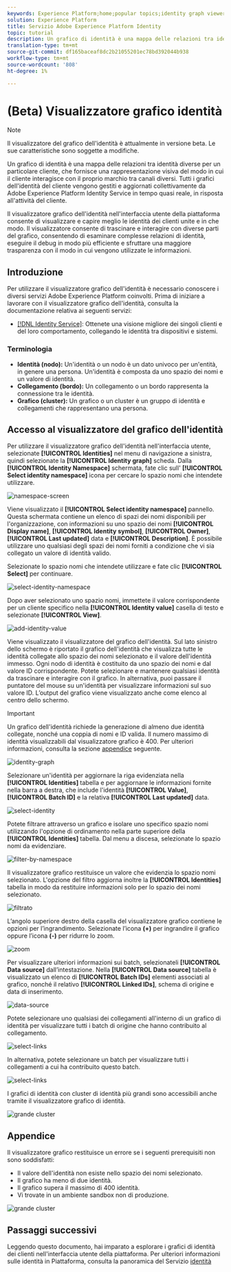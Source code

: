 ```yaml
---
keywords: Experience Platform;home;popular topics;identity graph viewer;Identity graph viewer;graph viewer;Graph viewer;identity namespace;Identity namespace;identity;Identity;Identity service;identity service
solution: Experience Platform
title: Servizio Adobe Experience Platform Identity
topic: tutorial
description: Un grafico di identità è una mappa delle relazioni tra identità diverse per un particolare cliente, che fornisce una rappresentazione visiva del modo in cui il cliente interagisce con il proprio marchio tra canali diversi.
translation-type: tm+mt
source-git-commit: df165baceaf8dc2b21055201ec78bd392044b938
workflow-type: tm+mt
source-wordcount: '808'
ht-degree: 1%

---
```



# (Beta) Visualizzatore grafico identità

>[!NOTE]
>
>Il visualizzatore del grafico dell&#39;identità è attualmente in versione beta. Le sue caratteristiche sono soggette a modifiche.

Un grafico di identità è una mappa delle relazioni tra identità diverse per un particolare cliente, che fornisce una rappresentazione visiva del modo in cui il cliente interagisce con il proprio marchio tra canali diversi. Tutti i grafici dell&#39;identità del cliente vengono gestiti e aggiornati collettivamente da Adobe Experience Platform Identity Service in tempo quasi reale, in risposta all&#39;attività del cliente.

Il visualizzatore grafico dell&#39;identità nell&#39;interfaccia utente della piattaforma consente di visualizzare e capire meglio le identità dei clienti unite e in che modo. Il visualizzatore consente di trascinare e interagire con diverse parti del grafico, consentendo di esaminare complesse relazioni di identità, eseguire il debug in modo più efficiente e sfruttare una maggiore trasparenza con il modo in cui vengono utilizzate le informazioni.

## Introduzione

Per utilizzare il visualizzatore grafico dell&#39;identità è necessario conoscere i diversi servizi Adobe Experience Platform coinvolti. Prima di iniziare a lavorare con il visualizzatore grafico dell&#39;identità, consulta la documentazione relativa ai seguenti servizi:

- [[!DNL Identity Service]](../home.md): Ottenete una visione migliore dei singoli clienti e del loro comportamento, collegando le identità tra dispositivi e sistemi.

### Terminologia

- **Identità (nodo):** Un&#39;identità o un nodo è un dato univoco per un&#39;entità, in genere una persona. Un&#39;identità è composta da uno spazio dei nomi e un valore di identità.
- **Collegamento (bordo):** Un collegamento o un bordo rappresenta la connessione tra le identità.
- **Grafico (cluster):** Un grafico o un cluster è un gruppo di identità e collegamenti che rappresentano una persona.

## Accesso al visualizzatore del grafico dell&#39;identità

Per utilizzare il visualizzatore grafico dell&#39;identità nell&#39;interfaccia utente, selezionate **[!UICONTROL Identities]** nel menu di navigazione a sinistra, quindi selezionate la **[!UICONTROL Identity graph]** scheda. Dalla **[!UICONTROL Identity Namespace]** schermata, fate clic sull&#39; **[!UICONTROL Select identity namespace]** icona per cercare lo spazio nomi che intendete utilizzare.

![namespace-screen](../images/identity-graph-viewer/identity-namespace.png)

Viene visualizzato il **[!UICONTROL Select identity namespace]** pannello. Questa schermata contiene un elenco di spazi dei nomi disponibili per l&#39;organizzazione, con informazioni su uno spazio dei nomi **[!UICONTROL Display name]**, **[!UICONTROL Identity symbol]**, **[!UICONTROL Owner]**, **[!UICONTROL Last updated]** data e **[!UICONTROL Description]**. È possibile utilizzare uno qualsiasi degli spazi dei nomi forniti a condizione che vi sia collegato un valore di identità valido.

Selezionate lo spazio nomi che intendete utilizzare e fate clic **[!UICONTROL Select]** per continuare.

![select-identity-namespace](../images/identity-graph-viewer/select-identity-namespace.png)

Dopo aver selezionato uno spazio nomi, immettete il valore corrispondente per un cliente specifico nella **[!UICONTROL Identity value]** casella di testo e selezionate **[!UICONTROL View]**.

![add-identity-value](../images/identity-graph-viewer/identity-value-filled.png)

Viene visualizzato il visualizzatore del grafico dell&#39;identità. Sul lato sinistro dello schermo è riportato il grafico dell&#39;identità che visualizza tutte le identità collegate allo spazio dei nomi selezionato e il valore dell&#39;identità immesso. Ogni nodo di identità è costituito da uno spazio dei nomi e dal valore ID corrispondente. Potete selezionare e mantenere qualsiasi identità da trascinare e interagire con il grafico. In alternativa, puoi passare il puntatore del mouse su un&#39;identità per visualizzare informazioni sul suo valore ID. L’output del grafico viene visualizzato anche come elenco al centro dello schermo.

>[!IMPORTANT]
>
>Un grafico dell&#39;identità richiede la generazione di almeno due identità collegate, nonché una coppia di nomi e ID valida. Il numero massimo di identità visualizzabili dal visualizzatore grafico è 400. Per ulteriori informazioni, consulta la sezione [appendice](#appendix) seguente.

![identity-graph](../images/identity-graph-viewer/graph-viewer.png)

Selezionare un&#39;identità per aggiornare la riga evidenziata nella **[!UICONTROL Identities]** tabella e per aggiornare le informazioni fornite nella barra a destra, che include l&#39;identità **[!UICONTROL Value]**, **[!UICONTROL Batch ID]** e la relativa **[!UICONTROL Last updated]** data.

![select-identity](../images/identity-graph-viewer/select-identity.png)

Potete filtrare attraverso un grafico e isolare uno specifico spazio nomi utilizzando l&#39;opzione di ordinamento nella parte superiore della **[!UICONTROL Identities]** tabella. Dal menu a discesa, selezionate lo spazio nomi da evidenziare.

![filter-by-namespace](../images/identity-graph-viewer/filter-namespace.png)

Il visualizzatore grafico restituisce un valore che evidenzia lo spazio nomi selezionato. L&#39;opzione del filtro aggiorna inoltre la **[!UICONTROL Identities]** tabella in modo da restituire informazioni solo per lo spazio dei nomi selezionato.

![filtrato](../images/identity-graph-viewer/filtered.png)

L’angolo superiore destro della casella del visualizzatore grafico contiene le opzioni per l’ingrandimento. Selezionate l’icona **(+)** per ingrandire il grafico oppure l’icona **(-)** per ridurre lo zoom.

![zoom](../images/identity-graph-viewer/zoom.png)

Per visualizzare ulteriori informazioni sui batch, selezionateli **[!UICONTROL Data source]** dall’intestazione. Nella **[!UICONTROL Data source]** tabella è visualizzato un elenco di **[!UICONTROL Batch IDs]** elementi associati al grafico, nonché il relativo **[!UICONTROL Linked IDs]**, schema di origine e data di inserimento.

![data-source](../images/identity-graph-viewer/data-source-table.png)

Potete selezionare uno qualsiasi dei collegamenti all&#39;interno di un grafico di identità per visualizzare tutti i batch di origine che hanno contribuito al collegamento.

![select-links](../images/identity-graph-viewer/select-edge.png)

In alternativa, potete selezionare un batch per visualizzare tutti i collegamenti a cui ha contribuito questo batch.

![select-links](../images/identity-graph-viewer/select-batch.png)

I grafici di identità con cluster di identità più grandi sono accessibili anche tramite il visualizzatore grafico di identità.

![grande cluster](../images/identity-graph-viewer/large-cluster.png)

## Appendice

Il visualizzatore grafico restituisce un errore se i seguenti prerequisiti non sono soddisfatti:

- Il valore dell&#39;identità non esiste nello spazio dei nomi selezionato.
- Il grafico ha meno di due identità.
- Il grafico supera il massimo di 400 identità.
- Vi trovate in un ambiente sandbox non di produzione.

![grande cluster](../images/identity-graph-viewer/error-screen.png)

## Passaggi successivi

Leggendo questo documento, hai imparato a esplorare i grafici di identità dei clienti nell&#39;interfaccia utente della piattaforma. Per ulteriori informazioni sulle identità in Piattaforma, consulta la panoramica del Servizio [identità](../home.md)